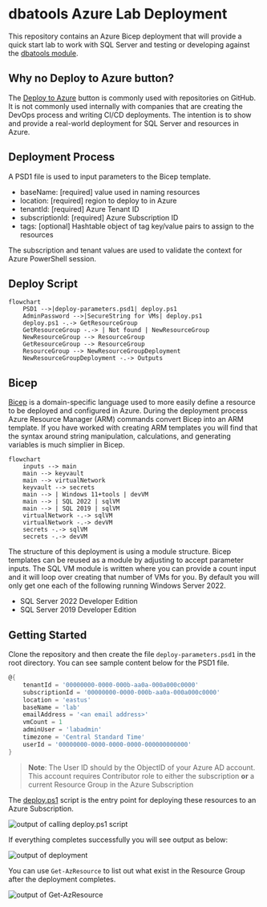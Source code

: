 # dbatools Azure Lab Deployment

This repository contains an Azure Bicep deployment that will provide a quick start lab to work with SQL Server and testing or developing against the [dbatools module](https://github.com/dataplat/dbatools).

## Why no Deploy to Azure button?

The [Deploy to Azure](https://azure.microsoft.com/en-gb/blog/deploy-to-azure-button-for-azure-websites-2/) button is commonly used with repositories on GitHub. It is not commonly used internally with companies that are creating the DevOps process and writing CI/CD deployments. The intention is to show and provide a real-world deployment for SQL Server and resources in Azure.

## Deployment Process

A PSD1 file is used to input parameters to the Bicep template.

- baseName: [required] value used in naming resources
- location: [required] region to deploy to in Azure
- tenantId: [required] Azure Tenant ID
- subscriptionId: [required] Azure Subscription ID
- tags: [optional] Hashtable object of tag key/value pairs to assign to the resources

The subscription and tenant values are used to validate the context for Azure PowerShell session.

## Deploy Script

```mermaid
flowchart
    PSD1 -->|deploy-parameters.psd1| deploy.ps1
    AdminPassword -->|SecureString for VMs| deploy.ps1
    deploy.ps1 -.-> GetResourceGroup
    GetResourceGroup -.-> | Not found | NewResourceGroup
    NewResourceGroup --> ResourceGroup
    GetResourceGroup --> ResourceGroup
    ResourceGroup --> NewResourceGroupDeployment
    NewResourceGroupDeployment -.-> Outputs
```

## Bicep

[Bicep](https://github.com/azure/bicep) is a domain-specific language used to more easily define a resource to be deployed and configured in Azure. During the deployment process Azure Resource Manager (ARM) commands convert Bicep into an ARM template. If you have worked with creating ARM templates you will find that the syntax around string manipulation, calculations, and generating variables is much simplier in Bicep.

```mermaid
flowchart
    inputs --> main
    main --> keyvault
    main --> virtualNetwork
    keyvault --> secrets
    main --> | Windows 11+tools | devVM
    main --> | SQL 2022 | sqlVM
    main --> | SQL 2019 | sqlVM
    virtualNetwork -.-> sqlVM
    virtualNetwork -.-> devVM
    secrets -.-> sqlVM
    secrets -.-> devVM
```

The structure of this deployment is using a module structure. Bicep templates can be reused as a module by adjusting to accept parameter inputs. The SQL VM module is written where you can provide a count input and it will loop over creating that number of VMs for you. By default you will only get one each of the following running Windows Server 2022.

- SQL Server 2022 Developer Edition
- SQL Server 2019 Developer Edition

## Getting Started

Clone the repository and then create the file `deploy-parameters.psd1` in the root directory. You can see sample content below for the PSD1 file.

```powershell
@{
    tenantId = '00000000-0000-000b-aa0a-000a000c0000'
    subscriptionId = '00000000-0000-000b-aa0a-000a000c0000'
    location = 'eastus'
    baseName = 'lab'
    emailAddress = '<an email address>'
    vmCount = 1
    adminUser = 'labadmin'
    timezone = 'Central Standard Time'
    userId = '00000000-0000-0000-0000-000000000000'
}
```

> **Note**: The User ID should by the ObjectID of your Azure AD account. This account requires Contributor role to either the subscription **or** a current Resource Group in the Azure Subscription

The [deploy.ps1](deploy.ps1) script is the entry point for deploying these resources to an Azure Subscription.

![output of calling deploy.ps1 script](https://user-images.githubusercontent.com/11204251/205462991-e2da086c-9768-47e3-a6e4-35de8be11b79.png)

If everything completes successfully you will see output as below:

![output of deployment](https://user-images.githubusercontent.com/11204251/205463587-8ef6ae93-a34a-436d-91d7-958e6ee0bcae.png)

You can use `Get-AzResource` to list out what exist in the Resource Group after the deployment completes.

![output of Get-AzResource](https://user-images.githubusercontent.com/11204251/205463620-1cc8ffc0-5af0-4977-ba14-e5f9c9f3942d.png)
